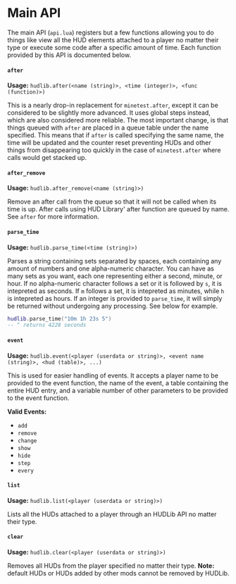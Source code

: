 # Main API
The main API (`api.lua`) registers but a few functions allowing you to do things like view all the HUD elements attached to a player no matter their type or execute some code after a specific amount of time. Each function provided by this API is documented below.

#### `after`
__Usage:__ `hudlib.after(<name (string)>, <time (integer)>, <func (function)>)`

This is a nearly drop-in replacement for `minetest.after`, except it can be considered to be slightly more advanced. It uses global steps instead, which are also considered more reliable. The most important change, is that things queued with `after` are placed in a queue table under the name specified. This means that if `after` is called specifying the same name, the time will be updated and the counter reset preventing HUDs and other things from disappearing too quickly in the case of `minetest.after` where calls would get stacked up.

#### `after_remove`
__Usage:__ `hudlib.after_remove(<name (string)>)`

Remove an after call from the queue so that it will not be called when its time is up. After calls using HUD Library' after function are queued by name. See `after` for more information.

#### `parse_time`
__Usage:__ `hudlib.parse_time(<time (string)>)`

Parses a string containing sets separated by spaces, each containing any amount of numbers and one alpha-numeric character. You can have as many sets as you want, each one representing either a second, minute, or hour. If no alpha-numeric character follows a set or it is followed by `s`, it is intepreted as seconds. If `m` follows a set, it is intepreted as minutes, while `h` is intepreted as hours. If an integer is provided to `parse_time`, it will simply be returned without undergoing any processing. See below for example.

```lua
hudlib.parse_time("10m 1h 23s 5")
-- ^ returns 4228 seconds
```

#### `event`
__Usage:__ `hudlib.event(<player (userdata or string)>, <event name (string)>, <hud (table)>, ...)`

This is used for easier handling of events. It accepts a player name to be provided to the event function, the name of the event, a table containing the entire HUD entry, and a variable number of other parameters to be provided to the event function.

__Valid Events:__
- `add`
- `remove`
- `change`
- `show`
- `hide`
- `step`
- `every`

#### `list`
__Usage:__ `hudlib.list(<player (userdata or string)>)`

Lists all the HUDs attached to a player through an HUDLib API no matter their type.

#### `clear`
__Usage:__ `hudlib.clear(<player (userdata or string)>)`

Removes all HUDs from the player specified no matter their type. __Note:__ default HUDs or HUDs added by other mods cannot be removed by HUDLib.
